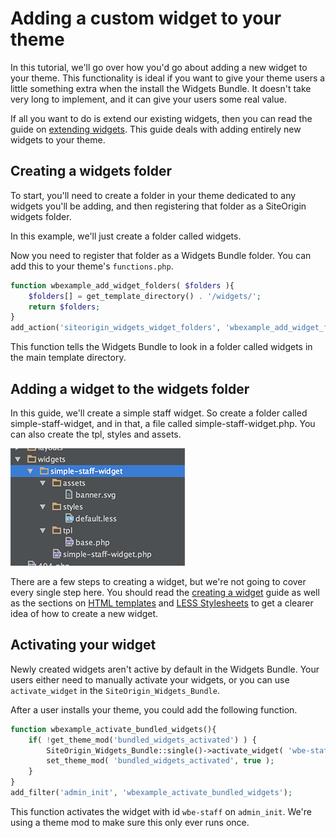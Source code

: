 # Adding a custom widget to your theme

In this tutorial, we'll go over how you'd go about adding a new widget to your theme. This functionality is ideal if you want to give your theme users a little something extra when the install the Widgets Bundle. It doesn't take very long to implement, and it can give your users some real value.

If all you want to do is extend our existing widgets, then you can read the guide on [extending widgets](../getting-started/extending-existing-widgets.md). This guide deals with adding entirely new widgets to your theme.

## Creating a widgets folder

To start, you'll need to create a folder in your theme dedicated to any widgets you'll be adding, and then registering that folder as a SiteOrigin widgets folder.

In this example, we'll just create a folder called widgets.

Now you need to register that folder as a Widgets Bundle folder. You can add this to your theme's `functions.php`.

```php
function wbexample_add_widget_folders( $folders ){
    $folders[] = get_template_directory() . '/widgets/';
    return $folders;
}
add_action('siteorigin_widgets_widget_folders', 'wbexample_add_widget_folders');
```

This function tells the Widgets Bundle to look in a folder called widgets in the main template directory.

## Adding a widget to the widgets folder

In this guide, we'll create a simple staff widget. So create a folder called simple-staff-widget, and in that, a file called simple-staff-widget.php. You can also create the tpl, styles and assets.

![](./images/theme-widget-folder.png)

There are a few steps to creating a widget, but we're not going to cover every single step here. You should read the [creating a widget](../getting-started/creating-a-widget.md) guide as well as the sections on [HTML templates](../templating/html-templates.md) and [LESS Stylesheets](../templating/less-stylesheets.md) to get a clearer idea of how to create a new widget.

## Activating your widget

Newly created widgets aren't active by default in the Widgets Bundle. Your users either need to manually activate your widgets, or you can use `activate_widget` in the `SiteOrigin_Widgets_Bundle`.

After a user installs your theme, you could add the following function.

```php
function wbexample_activate_bundled_widgets(){
    if( !get_theme_mod('bundled_widgets_activated') ) {
        SiteOrigin_Widgets_Bundle::single()->activate_widget( 'wbe-staff' );
        set_theme_mod( 'bundled_widgets_activated', true );
    }
}
add_filter('admin_init', 'wbexample_activate_bundled_widgets');
```

This function activates the widget with id `wbe-staff` on `admin_init`. We're using a theme mod to make sure this only ever runs once.